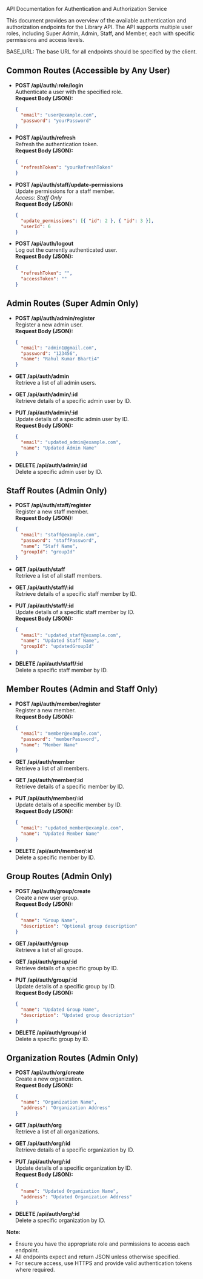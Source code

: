 API Documentation for Authentication and Authorization Service

This document provides an overview of the available authentication and authorization endpoints for the Library API. The API supports multiple user roles, including Super Admin, Admin, Staff, and Member, each with specific permissions and access levels.

BASE_URL: The base URL for all endpoints should be specified by the client.

## Common Routes (Accessible by Any User)

- **POST /api/auth/:role/login**  
  Authenticate a user with the specified role.  
  **Request Body (JSON):**

  ```json
  {
    "email": "user@example.com",
    "password": "yourPassword"
  }
  ```

- **POST /api/auth/refresh**  
  Refresh the authentication token.  
  **Request Body (JSON):**

  ```json
  {
    "refreshToken": "yourRefreshToken"
  }
  ```

- **POST /api/auth/staff/update-permissions**  
  Update permissions for a staff member.  
  _Access: Staff Only_  
  **Request Body (JSON):**

  ```json
  {
    "update_permissions": [{ "id": 2 }, { "id": 3 }],
    "userId": 6
  }
  ```

- **POST /api/auth/logout**  
  Log out the currently authenticated user.  
  **Request Body (JSON):**
  ```json
  {
    "refreshToken": "",
    "accessToken": ""
  }
  ```

## Admin Routes (Super Admin Only)

- **POST /api/auth/admin/register**  
  Register a new admin user.  
  **Request Body (JSON):**

  ```json
  {
    "email": "admin1@gmail.com",
    "password": "123456",
    "name": "Rahul Kumar Bharti4"
  }
  ```

- **GET /api/auth/admin**  
  Retrieve a list of all admin users.

- **GET /api/auth/admin/:id**  
  Retrieve details of a specific admin user by ID.

- **PUT /api/auth/admin/:id**  
  Update details of a specific admin user by ID.  
  **Request Body (JSON):**

  ```json
  {
    "email": "updated_admin@example.com",
    "name": "Updated Admin Name"
  }
  ```

- **DELETE /api/auth/admin/:id**  
  Delete a specific admin user by ID.

## Staff Routes (Admin Only)

- **POST /api/auth/staff/register**  
  Register a new staff member.  
  **Request Body (JSON):**

  ```json
  {
    "email": "staff@example.com",
    "password": "staffPassword",
    "name": "Staff Name",
    "groupId": "groupId"
  }
  ```

- **GET /api/auth/staff**  
  Retrieve a list of all staff members.

- **GET /api/auth/staff/:id**  
  Retrieve details of a specific staff member by ID.

- **PUT /api/auth/staff/:id**  
  Update details of a specific staff member by ID.  
  **Request Body (JSON):**

  ```json
  {
    "email": "updated_staff@example.com",
    "name": "Updated Staff Name",
    "groupId": "updatedGroupId"
  }
  ```

- **DELETE /api/auth/staff/:id**  
  Delete a specific staff member by ID.

## Member Routes (Admin and Staff Only)

- **POST /api/auth/member/register**  
  Register a new member.  
  **Request Body (JSON):**

  ```json
  {
    "email": "member@example.com",
    "password": "memberPassword",
    "name": "Member Name"
  }
  ```

- **GET /api/auth/member**  
  Retrieve a list of all members.

- **GET /api/auth/member/:id**  
  Retrieve details of a specific member by ID.

- **PUT /api/auth/member/:id**  
  Update details of a specific member by ID.  
  **Request Body (JSON):**

  ```json
  {
    "email": "updated_member@example.com",
    "name": "Updated Member Name"
  }
  ```

- **DELETE /api/auth/member/:id**  
  Delete a specific member by ID.

## Group Routes (Admin Only)

- **POST /api/auth/group/create**  
  Create a new user group.  
  **Request Body (JSON):**

  ```json
  {
    "name": "Group Name",
    "description": "Optional group description"
  }
  ```

- **GET /api/auth/group**  
  Retrieve a list of all groups.

- **GET /api/auth/group/:id**  
  Retrieve details of a specific group by ID.

- **PUT /api/auth/group/:id**  
  Update details of a specific group by ID.  
  **Request Body (JSON):**

  ```json
  {
    "name": "Updated Group Name",
    "description": "Updated group description"
  }
  ```

- **DELETE /api/auth/group/:id**  
  Delete a specific group by ID.

## Organization Routes (Admin Only)

- **POST /api/auth/org/create**  
  Create a new organization.  
  **Request Body (JSON):**

  ```json
  {
    "name": "Organization Name",
    "address": "Organization Address"
  }
  ```

- **GET /api/auth/org**  
  Retrieve a list of all organizations.

- **GET /api/auth/org/:id**  
  Retrieve details of a specific organization by ID.

- **PUT /api/auth/org/:id**  
  Update details of a specific organization by ID.  
  **Request Body (JSON):**

  ```json
  {
    "name": "Updated Organization Name",
    "address": "Updated Organization Address"
  }
  ```

- **DELETE /api/auth/org/:id**  
  Delete a specific organization by ID.

**Note:**

- Ensure you have the appropriate role and permissions to access each endpoint.
- All endpoints expect and return JSON unless otherwise specified.
- For secure access, use HTTPS and provide valid authentication tokens where required.
